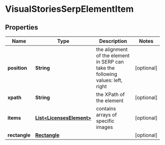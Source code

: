 

# VisualStoriesSerpElementItem


## Properties

| Name | Type | Description | Notes |
|------------ | ------------- | ------------- | -------------|
|**position** | **String** | the alignment of the element in SERP can take the following values: left, right |  [optional] |
|**xpath** | **String** | the XPath of the element |  [optional] |
|**items** | [**List&lt;LicensesElement&gt;**](LicensesElement.md) | contains arrays of specific images |  [optional] |
|**rectangle** | [**Rectangle**](Rectangle.md) |  |  [optional] |



